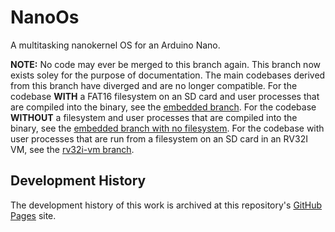 # NanoOs

A multitasking nanokernel OS for an Arduino Nano.

**NOTE:** No code may ever be merged to this branch again.  This branch now exists soley for the purpose of documentation.  The main codebases derived from this branch have diverged and are no longer compatible.  For the codebase **WITH** a FAT16 filesystem on an SD card and user processes that are compiled into the binary, see the [embedded branch](https://github.com/james-card/NanoOs/tree/embedded).  For the codebase **WITHOUT** a filesystem and user processes that are compiled into the binary, see the [embedded branch with no filesystem](https://github.com/james-card/NanoOs/tree/embedded-no-filesystem).  For the codebase with user processes that are run from a filesystem on an SD card in an RV32I VM, see the [rv32i-vm branch](https://github.com/james-card/NanoOs/tree/rv32i-vm).

## Development History

The development history of this work is archived at this repository's [GitHub Pages](https://james-card.github.io/NanoOs/) site.

